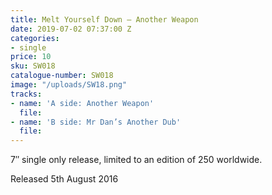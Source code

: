 ```yaml
---
title: Melt Yourself Down – Another Weapon
date: 2019-07-02 07:37:00 Z
categories:
- single
price: 10
sku: SW018
catalogue-number: SW018
image: "/uploads/SW18.png"
tracks:
- name: 'A side: Another Weapon'
  file: 
- name: 'B side: Mr Dan’s Another Dub'
  file: 
---
```


7″ single only release, limited to an edition of 250 worldwide.

Released 5th August 2016

